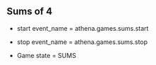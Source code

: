 ## Sums of 4

- start event_name = athena.games.sums.start
- stop event_name = athena.games.sums.stop

- Game state = SUMS